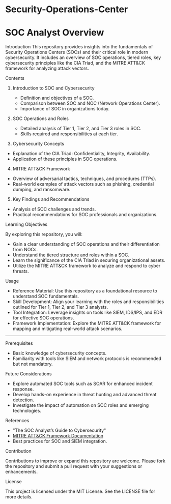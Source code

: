 # Security-Operations-Center
# SOC Analyst Overview

 Introduction
This repository provides insights into the fundamentals of Security Operations Centers (SOCs) and their critical role in modern cybersecurity. It includes an overview of SOC operations, tiered roles, key cybersecurity principles like the CIA Triad, and the MITRE ATT&CK framework for analyzing attack vectors.

  Contents

1. Introduction to SOC and Cybersecurity
   - Definition and objectives of a SOC.
   - Comparison between SOC and NOC (Network Operations Center).
   - Importance of SOC in organizations today.

2. SOC Operations and Roles
   - Detailed analysis of Tier 1, Tier 2, and Tier 3 roles in SOC.
   - Skills required and responsibilities at each tier.

3.  Cybersecurity Concepts
   - Explanation of the CIA Triad: Confidentiality, Integrity, Availability.
   - Application of these principles in SOC operations.

4.  MITRE ATT&CK Framework
   - Overview of adversarial tactics, techniques, and procedures (TTPs).
   - Real-world examples of attack vectors such as phishing, credential dumping, and ransomware.

5.  Key Findings and Recommendations
   - Analysis of SOC challenges and trends.
   - Practical recommendations for SOC professionals and organizations.


 Learning Objectives

By exploring this repository, you will:

- Gain a clear understanding of SOC operations and their differentiation from NOCs.
- Understand the tiered structure and roles within a SOC.
- Learn the significance of the CIA Triad in securing organizational assets.
- Utilize the MITRE ATT&CK framework to analyze and respond to cyber threats.


 Usage

- Reference Material: Use this repository as a foundational resource to understand SOC fundamentals.
- Skill Development: Align your learning with the roles and responsibilities outlined for Tier 1, Tier 2, and Tier 3 analysts.
- Tool Integration: Leverage insights on tools like SIEM, IDS/IPS, and EDR for effective SOC operations.
- Framework Implementation: Explore the MITRE ATT&CK framework for mapping and mitigating real-world attack scenarios.

---

Prerequisites

- Basic knowledge of cybersecurity concepts.
- Familiarity with tools like SIEM and network protocols is recommended but not mandatory.



 Future Considerations

- Explore automated SOC tools such as SOAR for enhanced incident response.
- Develop hands-on experience in threat hunting and advanced threat detection.
- Investigate the impact of automation on SOC roles and emerging technologies.



 References

- "The SOC Analyst’s Guide to Cybersecurity"
- [MITRE ATT&CK Framework Documentation](https://attack.mitre.org/)
- Best practices for SOC and SIEM integration.



 Contribution

Contributions to improve or expand this repository are welcome. Please fork the repository and submit a pull request with your suggestions or enhancements.



 License

This project is licensed under the MIT License. See the LICENSE file for more details.
